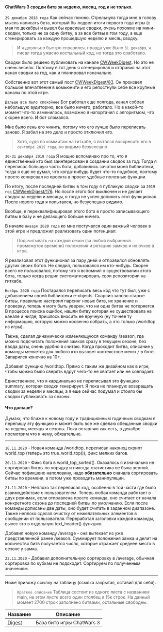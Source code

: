#### ChatWars 3 сводки битв за неделю, месяц, год и не только.
`29 декабря 2018 года` Как сейчас помню. Стрельнула тогда мне в голову мысль написать бота, который бы подвел итоги 
первого года игры (с мая по декабрь) и вывел бы красивые сводки, очень похожие на мини-сводки, только не за одну битву,
а за все битвы в том году, а еще сгенерировать за каждую прошедшую неделю и месяц сводку.

> И я довольно быстро справился, правда уже было `31 декабря`, я писал тогда ужасно костыльный код, но тогда это сработало.

Сводки было решено публиковать на канале [CWWeekDigest](https://t.me/CWWeekDigest). Но это не очень весело. 
Поэтому в тот день я сгенерировал и отправил на этот канал сводки за год, как и планировал изначально.

Собственно вот этот самый пост [CWWeekDigest/83](https://t.me/CWWeekDigest/83). 
Он произвел большое впечатление в комьюнити и его репостнули себе все крупные каналы по этой игре.

`Дальше все было спокойнее` Бот работал еще полгода, канал собрал небольшую аудиторию, все было ничего, работало.
Но в какой-то момент что-то изменилось, возможно я напортачил с алгоритмом, что скорее всего. И бот сломался.

Мне было лень его чинить, потому что его лучше было переписать заново. Я забил на это дело и просто отключил его.

> Хотя, судя по коммитам на гитхабе, я пытался воскресить его в `сентябре 2019 года`, но видимо безуспешно.

`30-31 декабря 2019 года` Я мощно вспоминаю про то, что я единственный кто был заинтересован в создании сводок за год.
Тогда я переписал большую часть бота, добавились зачатки моей библиотеки, тогда я еще не думал, что когда-нибудь будет
что-то подобное, поэтому просто копировал из проекта в проект удобные полезные функции.

По итогу, после последней битвы в том году я публикую сводки за `2019 год` [CWWeekDigest/176](https://t.me/CWWeekDigest/176).
Но после этого бот выключен и не делает сводок за недели и месяцы, я тогда не успел допилить этот функционал. После нового года
я попытался, но безуспешно видимо.

Вообще, я переквалифицировал этого бота в просто записывающего битвы в базу и не делающего больше ничего.

В начале `января 2020 года` ко мне постучался один важный человек в этой игре и предложил реализовать один потенциал:
> Подсчитывать на каждый сезон (за любой выбранный промежуток времени) положения и ротацию замков и их очков в игре.

Я реализовал этот функционал за пару дней и отправился обновлять других своих ботов. Не следил, пользовался им кто-нибудь.
Скорее всего не пользовался, потому что я вспомнил о существовании этого бота, только когда решил систематизировать свои 
репозитории на гитхабе.

`Ноябрь 2020 года` Постарался переписать весь код что тут был, уже с добавлением своей библиотеки e-objects. Спарсил заново
старые битвы, правильно настроил парсинг новых битв, их хранение и проверку, теперь я могу быть уверен, что ни одна битва не потеряется.
В процессе поиска ошибок, нашли битву которая не существовала на канале и нигде, пришлось вносить ее вручную (ну точнее
ту информацию, которую можно косвенно собрать, а это только /worldtop из игры).

Также, сделал динамически изменяющуюся команду /season, где можно подсчитать положения замков сразу в текущем сезоне, без
ввода даты, очень удобно я считаю. Когда проходит битва, описание у команды меняется для любого кто вызовет контекстное меню `/` в боте. 
Запарился конечно на 10+.

Добавил функцию /worldtop. Прямо с таким же дизайном как в игре, чтобы можно было сверять вдруг чего-то не хватает или не совпадает.

Единственное, что я кардинально не переписывал это функцию summary, которая сводки генерирует. Я пока не планирую возвращать сводки
за недели и месяцы, а я еще сейчас подумал и стоило бы сводки публиковать за сезоны.

#### Что дальше?

Думаю, что ближе к новому году и традиционным годичным сводкам я перепишу эту функцию и может быть все же сделаю обещанные сводки
за недели, месяцы и сезоны. Пока оставляю как есть, в декабре посмотрим что к чему, обязательно.

---

`18.11.2020` - Новая команда /worldtop, переписал наконец скрипт world_top (теперь это true_world_top()), фикс мелких багов.

`20.11.2020` - Фикс бага в world_top_sorted(). Оказалось я изначально не сортировал битвы по порядку и никогда статистика не была
верной. Сейчас пофикшено наполовину, надо **обязательно** сначала сортировать битвы по времени, а потом уже проводить манипуляции.

`21.11.2020` - Неплохо так переписал код, особенно в той части где было взаимодействие с пользователем. Теперь любая команда работает
в двух режимах, если отправлена просто команда, оно считает от начала конкретного сезона до последней битвы по умолчанию.
Если после команды дописаны две даты, оно будет считать в заданном диапазоне. Также неплохо сделал очистку от нежелательных
элементов в сообщении от пользователя. Переработал заголовки каждой команды, вынес это в отдельную text_header() функцию.

Добавил новую команду /average - она вытекает из уже представленной ранее /season. Суммирует положения замка и делит на количество битв
получается число, которое отражает среднее место в сезоне у замка.

`22.11.2020` - Добавил дополнительную сортировку в /average, обычная сортировка по кубкам не подоходит. 
Сортируем по полученным значениям.

---

Ниже привожу ссылку на таблицу (ссылка закрытая, оставил для себя).
> `Краткое описание` Таблица состоит из одного листа с названием main, на этом листе всего один столбец и 15к строк.
> На данный момент 2700 строк заполнено битвами, остальные свободны.

Название | Описание
-------- | --------
[Digest](https://docs.google.com/spreadsheets/d/16yXVEAfmVmSMDp07kpgMpG22smbDmf8sZgQSFKWpU7g/edit?usp=sharing) | База битв игры ChatWars 3
